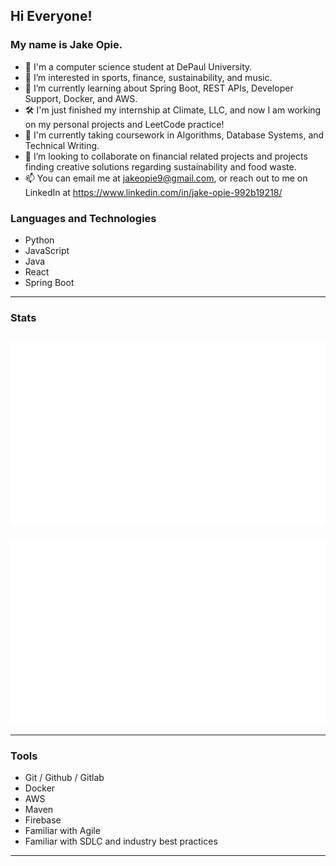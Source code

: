 ## Hi Everyone!
### My name is **Jake Opie**. 


- 👋 I'm a computer science student at DePaul University.
- 👀 I’m interested in sports, finance, sustainability, and music.
- 🌱 I’m currently learning about Spring Boot, REST APIs, Developer Support, Docker, and AWS.
- 🛠️ I'm just finished my internship at Climate, LLC, and now I am working on my personal projects and LeetCode practice!
- :closed_book: I'm currently taking coursework in Algorithms, Database Systems, and Technical Writing.
- 💞️ I’m looking to collaborate on financial related projects and projects finding creative solutions regarding sustainability and food waste.
- 📫 You can email me at jakeopie9@gmail.com, or reach out to me on LinkedIn at https://www.linkedin.com/in/jake-opie-992b19218/

### Languages and Technologies
- Python
- JavaScript
- Java
- React
- Spring Boot

---
### Stats
![](https://github.com/jopieji/github-stats/blob/master/generated/overview.svg)
---
![](https://github.com/jopieji/github-stats/blob/master/generated/languages.svg)

---
### Tools
- Git / Github / Gitlab
- Docker
- AWS
- Maven
- Firebase
- Familiar with Agile
- Familiar with SDLC and industry best practices
---
<!---
jopieji/jopieji is a ✨ special ✨ repository because its `README.md` (this file) appears on your GitHub profile.
You can click the Preview link to take a look at your changes.
--->


